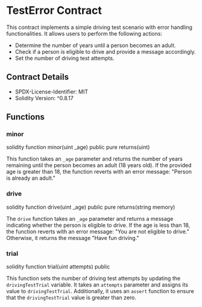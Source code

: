 # TestError Contract

This contract implements a simple driving test scenario with error handling functionalities. It allows users to perform the following actions:

- Determine the number of years until a person becomes an adult.
- Check if a person is eligible to drive and provide a message accordingly.
- Set the number of driving test attempts.

## Contract Details

- SPDX-License-Identifier: MIT
- Solidity Version: ^0.8.17

## Functions

### minor

solidity
function minor(uint _age) public pure returns(uint)


This function takes an `_age` parameter and returns the number of years remaining until the person becomes an adult (18 years old). If the provided age is greater than 18, the function reverts with an error message: "Person is already an adult."

### drive

solidity
function drive(uint _age) public pure returns(string memory)


The `drive` function takes an `_age` parameter and returns a message indicating whether the person is eligible to drive. If the age is less than 18, the function reverts with an error message: "You are not eligible to drive." Otherwise, it returns the message "Have fun driving."

### trial

solidity
function trial(uint attempts) public


This function sets the number of driving test attempts by updating the `drivingTestTrial` variable. It takes an `attempts` parameter and assigns its value to `drivingTestTrial`. Additionally, it uses an `assert` function to ensure that the `drivingTestTrial` value is greater than zero.
